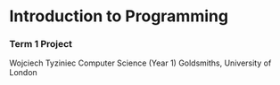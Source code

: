 # Introduction to Programming 
### Term 1 Project
Wojciech Tyziniec
Computer Science (Year 1)
Goldsmiths, University of London
